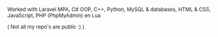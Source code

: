 <sub>
Worked with Laravel MPA, C# OOP, C++, Python, MySQL & databases, HTML & CSS, JavaScript, PHP (PhpMyAdmin) en Lua

<!-- x -->
<!-- x -->

( Not all my repo's are public :) ) 
</sub>
